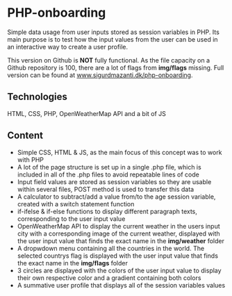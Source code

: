 # PHP-onboarding
Simple data usage from user inputs stored as session variables in PHP. Its main purpose is to test how the input values from the user can be used in an interactive way to create a user profile.

This version on Github is **NOT** fully functional. As the file capacity on a Github repository is 100, there are a lot of flags from **img/flags** missing.
Full version can be found at www.sigurdmazanti.dk/php-onboarding.

## Technologies
HTML, CSS, PHP, OpenWeatherMap API and a bit of JS

## Content
* Simple CSS, HTML & JS, as the main focus of this concept was to work with PHP
* A lot of the page structure is set up in a single .php file, which is included in all of the .php files to avoid repeatable lines of code
* Input field values are stored as session variables so they are usable within several files, POST method is used to transfer this data
* A calculator to subtract/add a value from/to the age session variable, created with a switch statement function
* if-ifelse & if-else functions to display different paragraph texts, corresponding to the user input value
* OpenWeatherMap API to display the current weather in the users input city with a corresponding image of the current weather, displayed with the user input value that finds the exact name in the **img/weather** folder
* A dropwdown menu containing all the countries in the world. The selected countrys flag is displayed with the user input value that finds the exact name in the **img/flags** folder
* 3 circles are displayed with the colors of the user input value to display their own respective color and a gradient containing both colors
* A summative user profile that displays all of the session variables values
